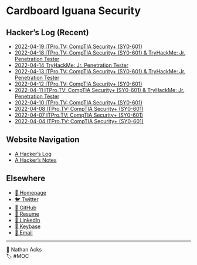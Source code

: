 # Cardboard Iguana Security

## Hacker’s Log (Recent)

* [2022-04-19 ITPro.TV: CompTIA Security+ (SY0-601)](log/2022-04-19-itprotv-comptia-security-plus.md)
* [2022-04-18 ITPro.TV: CompTIA Security+ (SY0-601) & TryHackMe: Jr. Penetration Tester](log/2022-04-18-itprotv-comptia-security-plus-and-tryhackme-jr-penetration-tester.md)
* [2022-04-14 TryHackMe: Jr. Penetration Tester](log/2022-04-14-tryhackme-jr-penetration-tester.md)
* [2022-04-13 ITPro.TV: CompTIA Security+ (SY0-601) & TryHackMe: Jr. Penetration Tester](log/2022-04-13-itprotv-comptia-security-plus-and-tryhackme-jr-penetration-tester.md)
* [2022-04-12 ITPro.TV: CompTIA Security+ (SY0-601)](log/2022-04-12-itprotv-comptia-security-plus.md)
* [2022-04-11 ITPro.TV: CompTIA Security+ (SY0-601) & TryHackMe: Jr. Penetration Tester](log/2022-04-11-itprotv-comptia-security-plus-and-tryhackme-jr-penetration-tester.md)
* [2022-04-10 ITPro.TV: CompTIA Security+ (SY0-601)](log/2022-04-10-itprotv-comptia-security-plus.md)
* [2022-04-08 ITPro.TV: CompTIA Security+ (SY0-601)](log/2022-04-08-itprotv-comptia-security-plus.md)
* [2022-04-07 ITPro.TV: CompTIA Security+ (SY0-601)](log/2022-04-07-itprotv-comptia-security-plus.md)
* [2022-04-04 ITPro.TV: CompTIA Security+ (SY0-601)](log/2022-04-04-itprotv-comptia-security-plus.md)

## Website Navigation

* [A Hacker’s Log](log.md)
* [A Hacker’s Notes](notes.md)

## Elsewhere

* [<span aria-hidden="true">🌱</span> Homepage](https://necopinus.xyz)
* [<span aria-hidden="true">🐦</span> Twitter](https://twitter.com/necopinus)
* [<span aria-hidden="true">🐙</span> GitHub](https://github.com/necopinus)
* [<span aria-hidden="true">📄</span> Resume](https://registry.jsonresume.org/necopinus)
* [<span aria-hidden="true">🌃</span> LinkedIn](https://www.linkedin.com/in/necopinus/)
* [<span aria-hidden="true">🔏</span> Keybase](https://keybase.io/necopinus)
* [<span aria-hidden="true">📧</span> Email](mailto:nathan.acks@cardboard-iguana.com)

- - - -

<span aria-hidden="true">👤</span> Nathan Acks  
<span aria-hidden="true">🏷️</span> #MOC
